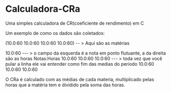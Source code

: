 # Calculadora-CRa
Uma simples calculadora de CR(coeficiente de rendimento) em C

Um exemplo de como os dados são coletados:

(10.0:60 
10.0:60
10.0:60
10.0:60) -- > Aqui são as matérias

10.0:60 --- > o campo da esquerda é a nota em ponto flutuante, a da direita são as horas Notas:Horas
10.0:60
10.0:60
10.0:60
        --- > toda vez que você pular a linha ele vai entender como fim das medias do periodo
10.0:60
10.0:60
10.0:60

O CRa é calculado com as médias de cada materia, multiplicado pelas horas que a matéria tem e dividido pela soma das horas.
